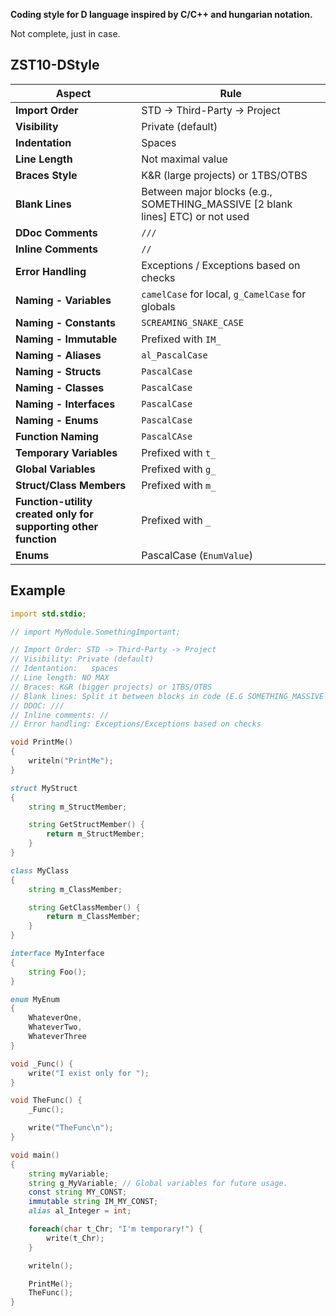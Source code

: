 **Coding style for D language inspired by C/C++ and hungarian notation.**

Not complete, just in case.

## ZST10-DStyle

| **Aspect**           | **Rule** |
|----------------------|---------|
| **Import Order**     | STD → Third-Party → Project |
| **Visibility**       | Private (default) |
| **Indentation**      | Spaces |
| **Line Length**      | Not maximal value |
| **Braces Style**     | K&R (large projects) or 1TBS/OTBS |
| **Blank Lines**      | Between major blocks (e.g., SOMETHING_MASSIVE [2 blank lines] ETC) or not used |
| **DDoc Comments**    | `///` |
| **Inline Comments**  | `//` |
| **Error Handling**   | Exceptions / Exceptions based on checks |
| **Naming - Variables** | `camelCase` for local, `g_CamelCase` for globals |
| **Naming - Constants** | `SCREAMING_SNAKE_CASE` |
| **Naming - Immutable** | Prefixed with `IM_` |
| **Naming - Aliases**  | `al_PascalCase` |
| **Naming - Structs**  | `PascalCase` |
| **Naming - Classes**  | `PascalCase` |
| **Naming - Interfaces** | `PascalCase` |
| **Naming - Enums**    | `PascalCase` |
| **Function Naming**   | `PascalCAse` |
| **Temporary Variables** | Prefixed with `t_` |
| **Global Variables**  | Prefixed with `g_` |
| **Struct/Class Members** | Prefixed with `m_` |
| **Function-utility created only for supporting other function** | Prefixed with `_` |
| **Enums**            | PascalCase (`EnumValue`) |

## **Example**
```d
import std.stdio;

// import MyModule.SomethingImportant;

// Import Order: STD -> Third-Party -> Project
// Visibility: Private (default)
// Identantion:   spaces
// Line length: NO MAX
// Braces: K&R (bigger projects) or 1TBS/OTBS
// Blank lines: Split it between blocks in code (E.G SOMETHING_MASSIVE [2 BLANK LINES] ETC) or not used at all.
// DDOC: ///
// Inline comments: //
// Error handling: Exceptions/Exceptions based on checks

void PrintMe()
{
    writeln("PrintMe");
}

struct MyStruct
{
    string m_StructMember;

    string GetStructMember() {
        return m_StructMember;
    }
}

class MyClass
{
    string m_ClassMember;

    string GetClassMember() {
        return m_ClassMember;
    }
}

interface MyInterface
{
    string Foo();
}

enum MyEnum
{
    WhateverOne,
    WhateverTwo,
    WhateverThree
}

void _Func() {
    write("I exist only for ");
}

void TheFunc() {
    _Func();

    write("TheFunc\n");
}

void main()
{
    string myVariable;
    string g_MyVariable; // Global variables for future usage.
    const string MY_CONST;
    immutable string IM_MY_CONST;
    alias al_Integer = int;

    foreach(char t_Chr; "I'm temporary!") {
        write(t_Chr);
    }

    writeln();

    PrintMe();
    TheFunc();
}
```
